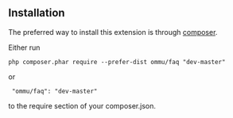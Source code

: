 Installation
------------
The preferred way to install this extension is through [composer](http://getcomposer.org/download/).

Either run

```
php composer.phar require --prefer-dist ommu/faq "dev-master"
```

 or
```
 "ommu/faq": "dev-master"
```

to the require section of your composer.json.
